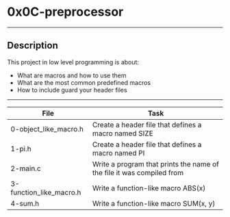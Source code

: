 # 0x0C-preprocessor
---
## Description

This project in low level programming is about:
* What are macros and how to use them
* What are the most common predefined macros
* How to include guard your header files

---
File|Task
---|---
0-object_like_macro.h | Create a header file that defines a macro named SIZE
1-pi.h | Create a header file that defines a macro named PI
2-main.c | Write a program that prints the name of the file it was compiled from
3-function_like_macro.h | Write a function-like macro ABS(x)
4-sum.h | Write a function-like macro SUM(x, y)
